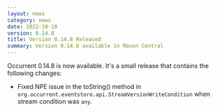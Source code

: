 ```yaml
---
layout: news
category: news
date: 2022-10-10
version: 0.14.8
title: Version 0.14.8 Released 
summary: Version 0.14.8 available in Maven Central 
---
```


Occurrent 0.14.8 is now available. It's a small release that contains the following changes:

* Fixed NPE issue in the toString() method in `org.occurrent.eventstore.api.StreamVersionWriteCondition` when stream condition was `any`.